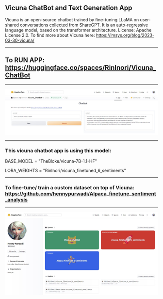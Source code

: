## Vicuna ChatBot and Text Generation App
Vicuna is an open-source chatbot trained by fine-tuning LLaMA on user-shared conversations collected from ShareGPT. It is an auto-regressive language model, based on the transformer architecture.
License: Apache License 2.0. To find more about Vicuna here: https://lmsys.org/blog/2023-03-30-vicuna/

--------

## To RUN APP: https://huggingface.co/spaces/RinInori/Vicuna_ChatBot

--------
![Image description](https://github.com/hennypurwadi/Vicuna_ChatBot/blob/main/Vicuna_app_answer.jpg?raw=true)

--------

### This vicuna chatbot app is using this model: 

BASE_MODEL = "TheBloke/vicuna-7B-1.1-HF"

LORA_WEIGHTS = "RinInori/vicuna_finetuned_6_sentiments"

--------

### To fine-tune/ train a custom dataset on top of Vicuna: https://github.com/hennypurwadi/Alpaca_finetune_sentiment_analysis

--------

![Image description](https://github.com/hennypurwadi/Vicuna_ChatBot/blob/main/vicuna_space.jpg?raw=true)

